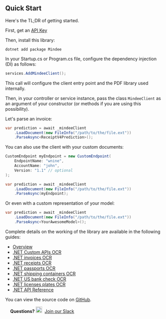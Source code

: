 ﻿## Quick Start
Here's the TL;DR of getting started.

First, get an [API Key](https://developers.mindee.com/docs/create-api-key)

Then, install this library:
```shell
dotnet add package Mindee
```

In your Startup.cs or Program.cs file, configure the dependency injection (DI) as follows:
```csharp
services.AddMindeeClient();
```

This call will configure the client entry point and the PDF library used internally.

Then, in your controller or service instance, pass the class ``MindeeClient`` as an argument of your constructor
(or methods if you are using this possibility).

Let's parse an invoice:
```csharp
var prediction = await _mindeeClient
    .LoadDocument(new FileInfo("/path/to/the/file.ext"))
    .ParseAsync<ReceiptV4Prediction>();
```

You can also use the client with your custom documents:
```csharp
CustomEndpoint myEndpoint = new CustomEndpoint(
    EndpointName: "wnine",
    AccountName: "john",
    Version: "1.1" // optional
);

var prediction = await _mindeeClient
    .LoadDocument(new FileInfo("/path/to/the/file.ext"))
    .ParseAsync(myEndpoint);
```

Or even with a custom representation of your model:
```csharp
var prediction = await _mindeeClient
    .LoadDocument(new FileInfo("/path/to/the/file.ext"))
    .ParseAsync<YourAwesomeModel>();
```

Complete details on the working of the library are available in the following guides: 
* [Overview](dotnet-getting-started.md)
* [.NET Custom APIs OCR](dotnet-api-builder.md)
* [.NET invoices OCR](dotnet-invoice-ocr.md)
* [.NET receipts OCR](dotnet-receipt-ocr.md)
* [.NET passports OCR](dotnet-passport-ocr.md)
* [.NET shipping containers OCR](dotnet-shipping-containers-ocr.md)
* [.NET US bank check OCR](dotnet-us-bank-check-ocr.md)
* [.NET licenses plates OCR](dotnet-licenses-plates-ocr.md)
* [.NET API Reference](api-reference/Mindee/index.md)

You can view the source code on [GitHub](https://github.com/mindee/mindee-api-dotnet).

&nbsp;
&nbsp;
**Questions?**
<img alt="Slack Logo Icon" style="display:inline!important" src="https://files.readme.io/5b83947-Slack.png" width="20" height="20">&nbsp;&nbsp;[Join our Slack](https://slack.mindee.com)

